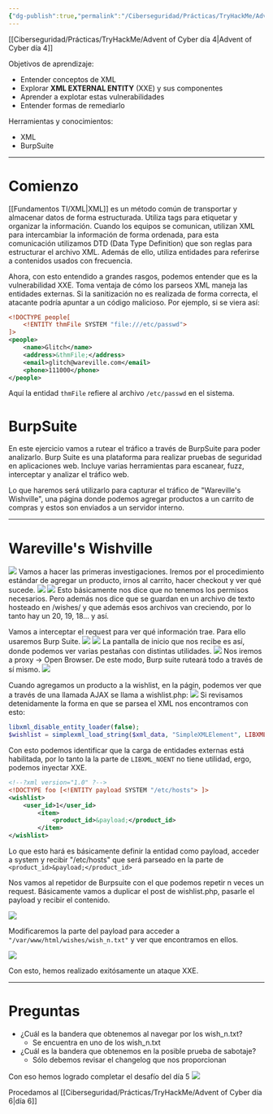 ```yaml
---
{"dg-publish":true,"permalink":"/Ciberseguridad/Prácticas/TryHackMe/Advent of Cyber día 5/"}
---
```


[[Ciberseguridad/Prácticas/TryHackMe/Advent of Cyber día 4\|Advent of Cyber día 4]]

Objetivos de aprendizaje:
- Entender conceptos de XML
- Explorar **XML EXTERNAL ENTITY** (XXE) y sus componentes
- Aprender a explotar estas vulnerabilidades
- Entender  formas de remediarlo

Herramientas y conocimientos:
- XML
- BurpSuite

---

# Comienzo

[[Fundamentos TI/XML\|XML]] es un método común de transportar y almacenar datos de forma estructurada. Utiliza tags para etiquetar y organizar la información.
Cuando los equipos se comunican, utilizan XML para intercambiar la información de forma ordenada, para esta comunicación utilizamos DTD (Data Type Definition) que son reglas para estructurar el archivo XML. Además de ello, utiliza entidades para referirse a contenidos usados con frecuencia.

Ahora, con esto entendido a grandes rasgos, podemos entender que es la vulnerabilidad XXE.
Toma ventaja de cómo los parseos XML maneja las entidades externas. Si la sanitización no es realizada de forma correcta, el atacante podría apuntar a un código malicioso.
Por ejemplo, si se viera así:
```XML
<!DOCTYPE people[
	<!ENTITY thmFile SYSTEM "file:///etc/passwd">
]>
<people>
	<name>Glitch</name>
	<address>&thmFile;</address>
	<email>glitch@wareville.com</email>
	<phone>111000</phone>
</people>
```
Aquí la entidad `thmFile` refiere al archivo `/etc/passwd` en el sistema.

# BurpSuite
En este ejercicio vamos a rutear el tráfico a través de BurpSuite para poder analizarlo.
Burp Suite es una plataforma para realizar pruebas de seguridad en aplicaciones web. Incluye varias herramientas para escanear, fuzz, interceptar y analizar el tráfico web.

Lo que haremos será utilizarlo para capturar el tráfico de "Wareville's Wishville", una página donde podemos agregar productos a un carrito de compras y estos son enviados a un servidor interno.

---

# Wareville's Wishville

![](https://i.imgur.com/woPu9Pc.png)
Vamos a hacer las primeras investigaciones. Iremos por el procedimiento estándar de agregar un producto, irnos al carrito, hacer  checkout y ver qué sucede.
![](https://i.imgur.com/wwuX6pR.png)
![](https://i.imgur.com/6ZNjvTB.png)
Esto básicamente nos dice que no tenemos los permisos necesarios. Pero además nos dice que se guardan en un archivo de texto hosteado en /wishes/ y que además esos archivos van creciendo, por lo tanto hay un 20, 19, 18... y así.

Vamos a interceptar el request para ver qué información trae.
Para ello usaremos Burp Suite.
![](https://i.imgur.com/1YnfMZ3.png)
![](https://i.imgur.com/XszlIOt.png)
La pantalla de inicio que nos recibe es así, donde podemos ver varias pestañas con distintas utilidades.
![](https://i.imgur.com/Kv31mnW.png)
Nos iremos a proxy -> Open Browser. De este modo, Burp suite ruteará todo a través de sí mismo.
![](https://i.imgur.com/I37xYl0.png)

Cuando agregamos un producto a la wishlist, en la págin, podemos ver que a través de una llamada AJAX se llama a wishlist.php:
![](https://i.imgur.com/rETUKnz.png)
Si revisamos detenidamente la forma en que se parsea el XML nos encontramos con esto:
```php
libxml_disable_entity_loader(false);
$wishlist = simplexml_load_string($xml_data, "SimpleXMLElement", LIBXML_NOENT);
```
Con esto podemos identificar que la carga de entidades externas está habilitada, por lo tanto la la parte de `LIBXML_NOENT` no tiene utilidad, ergo, podemos inyectar XXE.
```XML
<!--?xml version="1.0" ?-->
<!DOCTYPE foo [<!ENTITY payload SYSTEM "/etc/hosts"> ]>
<wishlist>
	<user_id>1</user_id>
		<item>
			<product_id>&payload;</product_id>
		</item>
</wishlist>
```
Lo que esto hará es básicamente definir la entidad como payload, acceder a system y recibir "/etc/hosts" que será parseado en la parte de `<product_id>&payload;</product_id>`

Nos vamos al repetidor de Burpsuite con el que podemos repetir n veces un request.
Básicamente vamos a duplicar el post de wishlist.php, pasarle el payload y recibir el contenido.

![](https://i.imgur.com/IXDrSsn.png)

Modificaremos la parte del payload para acceder a `"/var/www/html/wishes/wish_n.txt"` y ver que encontramos en ellos.

![](https://i.imgur.com/YNPVXRn.png)


Con esto, hemos realizado exitósamente un ataque XXE.

----

# Preguntas

- ¿Cuál es la bandera que obtenemos al navegar por los wish_n.txt?
	- Se encuentra en uno de los wish_n.txt
- ¿Cuál es la bandera que obtenemos en la posible prueba de sabotaje?
	- Sólo debemos revisar el changelog que nos proporcionan

Con eso hemos logrado completar el desafío del día 5
![](https://i.imgur.com/7lvBDWB.png)

Procedamos al [[Ciberseguridad/Prácticas/TryHackMe/Advent of Cyber día 6\|día 6]]